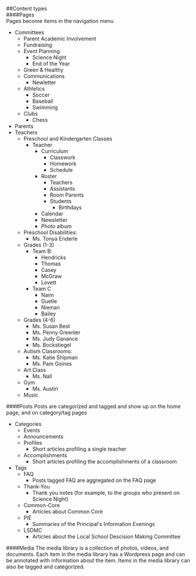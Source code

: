 ##Content types  
####Pages  
Pages become items in the navigation menu  
+ Committees  
  + Parent Academic Involvement  
  + Fundraising
  + Event Planning
    + Science Night
    + End of the Year
  + Green & Healthy
  + Communications
    + Newletter
  + Athletics
    + Soccer
    + Baseball
    + Swimming
  + Clubs
    + Chess
+ Parents
+ Teachers
  + Preschool and Kindergarten Classes
    + Teacher
      + Curriculum
        + Classwork
        + Homework
        + Schedule
      + Roster
        + Teachers
        + Assistants
        + Room Parents
        + Students
          + Birthdays
      + Calendar
      + Newsletter
      + Photo album
  + Preschool Disabilities: 
    + Ms. Tonya Enderle
  + Grades (1-3)
    + Team B:
      + Hendricks
      + Thomas
      + Casey
      + McGraw
      + Lovett
    + Team C
      + Naim
      + Guetle
      + Nieman
      + Bailey
  + Grades (4-6)
    + Ms. Susan Best
    + Ms. Penny Greenler
    + Ms. Judy Ganance
    + Ms. Bockstiegel
  + Autism Classrooms: 
    + Ms. Katie Shipman
    + Ms. Pam Goines
  + Art Class
    + Ms. Nall
  + Gym
    + Ms. Austin
  + Music

####Posts
Posts are categorized and tagged and show up on the home page, and on category/tag pages 	
+ Categories  
  + Events
  + Announcements
  + Profiles
    + Short articles profiling a single teacher
  + Accomplishments
    + Short articles profiling the accomplishments of a classroom
+ Tags
  + FAQ
    + Posts tagged FAQ are aggregated on the FAQ page
  + Thank-You
    + Thank you notes (for example, to the groups who present on Science Night)
  + Common-Core
    + Articles about Common Core
  + PIE
    + Summaries of the Principal's Information Evenings
  + LSDMC
    + Articles about the Local School Descision Making Committee

####Media
The media library is a collection of photos, videos, and documents. Each item in the media library has a Wordpress page and can be annotated with information about the item. Items in the media library can also be tagged and categorized.
